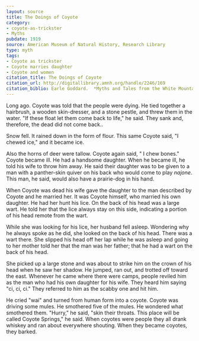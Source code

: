 ```yaml
---
layout: source
title: The Doings of Coyote
category: 
- coyote-as-trickster 
- Myths
pubdate: 1919
source: American Museum of Natural History, Research Library
type: myth
tags:
- Coyote as trickster
- Coyote marries daughter 
- Coyote and women 
citation_title: The Doings of Coyote
citation_url: http://digitallibrary.amnh.org/handle/2246/169 
citation_biblio: Earle Goddard.  *Myths and Tales from the White Mountain Apache. Anthropological Papers of the Museum of Natural History* Vol. XXIV, Part 2. The American Museum of Natural History. 1919.
---
```


Long ago. Coyote was told that the people were dying. He tied together a hairbrush, a wooden skin-dresser, and a stone pestle, and threw them in the water. "If these float let them come back to life," he said. They sank and, therefore, the dead did not come back..

Snow fell. It rained down in the form of flour. This same Coyote said, "I chewed ice," and it became ice.

Also the horns of deer were tallow. Coyote again said, " I chew bones." Coyote became ill. He had a handsome daughter.  When he became ill, he told his wife to throw him away. He said their daughter was to be given to a man with a panther-skin quiver on his back who would come to play *najone*. This man, he said, would also have a prairie-dog in his hand.

When Coyote was dead his wife gave the daughter to the man described by Coyote and he married her. It was Coyote himself, who married his own daughter. He had her hunt his lice. On the back of his head was a large wart. He told her that the lice always stay on this side, indicating a portion of his head remote from the wart. 

While she was looking for his lice, her husband fell asleep. Wondering why he always spoke as he did, she looked on the back of his head. There was a wart there. She slipped his head off her lap while he was asleep and going to her mother told her that the man was her father; that he had a wart on the back of his head.

She picked up a large stone and was about to strike him on the crown of his head when he saw her shadow. He jumped, ran out, and trotted off toward the east. Whenever he came where there were camps, people reviled him as the man who had his own daughter for his wife. They heard him saying "ci, ci, ci." They referred to him as the scabby one and hit him. 

He cried "wai" and turned from human form into a coyote. Coyote was driving some mules. He smothered five of the mules. He wondered what smothered them. "Hurry," he said, "skin their throats. This place will be called Coyote Springs," he said. When coyotes were people they all drank whiskey and ran about everywhere
shouting.  When they became coyotes, they barked.
